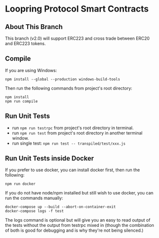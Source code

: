 # Loopring Protocol Smart Contracts

## About This Branch

This branch (v2.0) will support ERC223 and cross trade between ERC20 and ERC223 tokens.

## Compile


If you are using Windows:
```
npm install --global --production windows-build-tools
```

Then run the following commands from project's root directory:
 
```
npm install
npm run compile
```
    
## Run Unit Tests  
* run `npm run testrpc` from project's root directory in terminal.  
* run `npm run test` from project's root directory in another terminal window.  
* run single test: `npm run test -- transpiled/test/xxx.js`

## Run Unit Tests inside Docker

If you prefer to use docker, you can install docker first, then run the following:

```
npm run docker
```

If you do not have node/npm installed but still wish to use docker, you can run the commands manually:

```
docker-compose up --build --abort-on-container-exit
docker-compose logs -f test
```

The logs command is optional but will give you an easy to read output of the tests without the output from testrpc mixed in (though the combination of both is good for debugging and is why they're not being silenced.)
